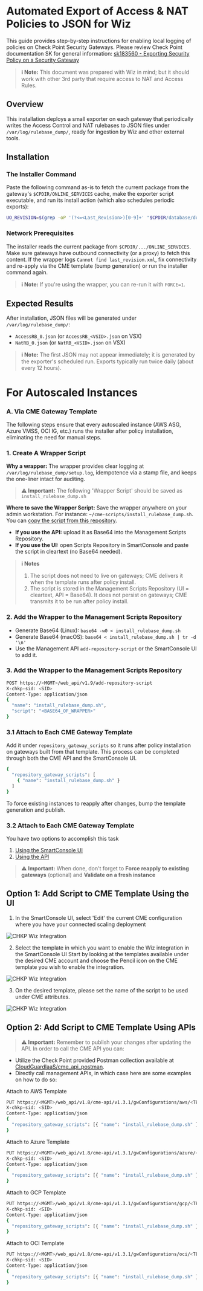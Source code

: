 # Automated Export of Access & NAT Policies to JSON for Wiz

This guide provides step-by-step instructions for enabling local logging of policies on Check Point Security Gateways. Please review Check Point documentation SK for general information: [sk183560 - Exporting Security Policy on a Security Gateway](https://support.checkpoint.com/results/sk/sk183560)
> **ℹ️ Note:**  This document was prepared with Wiz in mind; but it should work with other 3rd party  that require access to NAT and Access Rules.

## Overview

This installation deploys a small exporter on each gateway that periodically writes the Access Control and NAT rulebases to JSON files under `/var/log/rulebase_dump/`, ready for ingestion by Wiz and other external tools.

## Installation

### The Installer Command
Paste the following command as-is to fetch the current package from the gateway's `$CPDIR/ONLINE_SERVICES` cache, make the exporter script executable, and run its install action (which also schedules periodic exports):

```bash
UO_REVISION=$(grep -oP '(?<=<Last_Revision>)[0-9]+' "$CPDIR/database/downloads/ONLINE_SERVICES/1.0/last_revision.xml") ; chmod +x $CPDIR/database/downloads/ONLINE_SERVICES/1.0/$UO_REVISION/static_files/rulebase_dump/rulebase_dump.sh ; $CPDIR/database/downloads/ONLINE_SERVICES/1.0/$UO_REVISION/static_files/rulebase_dump/rulebase_dump.sh install
```

### Network Prerequisites
The installer reads the current package from `$CPDIR/.../ONLINE_SERVICES`. Make sure gateways have outbound connectivity (or a proxy) to fetch this content.
If the wrapper logs `Cannot find last_revision.xml`, fix connectivity and re-apply via the CME template (bump generation) or run the installer command again.
> **ℹ️ Note:** If you're using the wrapper, you can re-run it with `FORCE=1`.

## Expected Results
After installation, JSON files will be generated under `/var/log/rulebase_dump/`:
- `AccessRB_0.json` (or `AccessRB_<VSID>.json` on VSX)
- `NatRB_0.json` (or `NatRB_<VSID>.json` on VSX)

> **ℹ️ Note:** The first JSON may not appear immediately; it is generated by the exporter's scheduled run. Exports typically run twice daily (about every 12 hours).

# For Autoscaled Instances
### A. Via CME Gateway Template

The following steps ensure that every autoscaled instance (AWS ASG, Azure VMSS, OCI IG, etc.) runs the installer after policy installation, eliminating the need for manual steps.

### 1. Create A Wrapper Script
**Why a wrapper:**
The wrapper provides clear logging at `/var/log/rulebase_dump/setup.log`, idempotence via a stamp file, and keeps the one-liner intact for auditing. 
> **⚠️ Important:** The following 'Wrapper Script' should be saved as `install_rulebase_dump.sh`

**Where to save the Wrapper Script:** 
Save the wrapper anywhere on your admin workstation. For instance: `~/cme-scripts/install_rulebase_dump.sh`.
You can [copy the script from this repository](https://github.com/Cloud-Security-Architects/cloudguard-wiz-integration/blob/main/install_rulebase_dump.sh).

- **If you use the API:** upload it as Base64 into the Management Scripts Repository.
- **If you use the UI:** open Scripts Repository in SmartConsole and paste the script in cleartext (no Base64 needed).

> **ℹ️ Notes**
> 1. The script does not need to live on gateways; CME delivers it when the template runs after policy install.
> 2. The script is stored in the Management Scripts Repository (UI = cleartext, API = Base64). It does not persist on gateways; CME transmits it to be run after policy install.

### 2. Add the Wrapper to the Management Scripts Repository
- Generate Base64 (Linux): `base64 -w0 < install_rulebase_dump.sh`
- Generate Base64 (macOS): `base64 < install_rulebase_dump.sh | tr -d '\n'`
- Use the Management API `add-repository-script` or the SmartConsole UI to add it.

### 3. Add the Wrapper to the Management Scripts Repository
```bash
POST https://<MGMT>/web_api/v1.9/add-repository-script
X-chkp-sid: <SID>
Content-Type: application/json
{
  "name": "install_rulebase_dump.sh",
  "script": "<BASE64_OF_WRAPPER>"
}
```
### 3.1 Attach to Each CME Gateway Template

Add it under `repository_gateway_scripts` so it runs after policy installation on gateways built from that template. This process can be completed through both the CME API and the SmartConsole UI. 
```bash
{
  "repository_gateway_scripts": [
    { "name": "install_rulebase_dump.sh" }
  ]
}
```
To force existing instances to reapply after changes, bump the template generation and publish.

### 3.2 Attach to Each CME Gateway Template
You have two options to accomplish this task
1. [Using the SmartConsole UI](#using-the-smartconsole-ui)
2. [Using the API](#using-the-api)

> **⚠️ Important:** When done, don't forget to **Force reapply to existing gateways** (optional) and **Validate on a fresh instance**

## Option 1: Add Script to CME Template Using the UI
1.	In the SmartConsole UI, select 'Edit' the current CME configuration where you have your connected scaling deployment

![CHKP Wiz Integration](/resources/chkp-wiz-integration-A.png)

2. Select the template in which you want to enable the Wiz integration in the SmartConsole UI Start by looking at the templates available under the desired CME account and choose the Pencil icon on the CME template you wish to enable the integration.

![CHKP Wiz Integration](/resources/chkp-wiz-integration-B.png)

3.	On the desired template, please set the name of the script to be used under CME attributes.

![CHKP Wiz Integration](/resources/chkp-wiz-integration-C.png)

## Option 2: Add Script to CME Template Using APIs

> **⚠️ Important:** Remember to publish your changes after updating the API.
In order to call the CME API you can:
- Utilize the Check Point provided Postman collection available at [CloudGuardIaaS/cme_api_postman](https://github.com/CheckPointSW/CloudGuardIaaS/tree/master/common/cme_api_postman).
- Directly call management APIs, in which case here are some examples on how to do so:

Attach to AWS Template
```bash
PUT https://<MGMT>/web_api/v1.8/cme-api/v1.3.1/gwConfigurations/aws/<TEMPLATE_NAME>
X-chkp-sid: <SID>
Content-Type: application/json
{
  "repository_gateway_scripts": [{ "name": "install_rulebase_dump.sh" }]
}
```
Attach to Azure Template
```bash
PUT https://<MGMT>/web_api/v1.8/cme-api/v1.3.1/gwConfigurations/azure/<TEMPLATE_NAME>
X-chkp-sid: <SID>
Content-Type: application/json
{
  "repository_gateway_scripts": [{ "name": "install_rulebase_dump.sh" }]
}
```
Attach to GCP Template 
```bash
PUT https://<MGMT>/web_api/v1.8/cme-api/v1.3.1/gwConfigurations/gcp/<TEMPLATE_NAME>
X-chkp-sid: <SID>
Content-Type: application/json
{
  "repository_gateway_scripts": [{ "name": "install_rulebase_dump.sh" }]
}
```
Attach to OCI Template
```bash
PUT https://<MGMT>/web_api/v1.8/cme-api/v1.3.1/gwConfigurations/oci/<TEMPLATE_NAME>
X-chkp-sid: <SID>
Content-Type: application/json
{
  "repository_gateway_scripts": [{ "name": "install_rulebase_dump.sh" }]
}
```